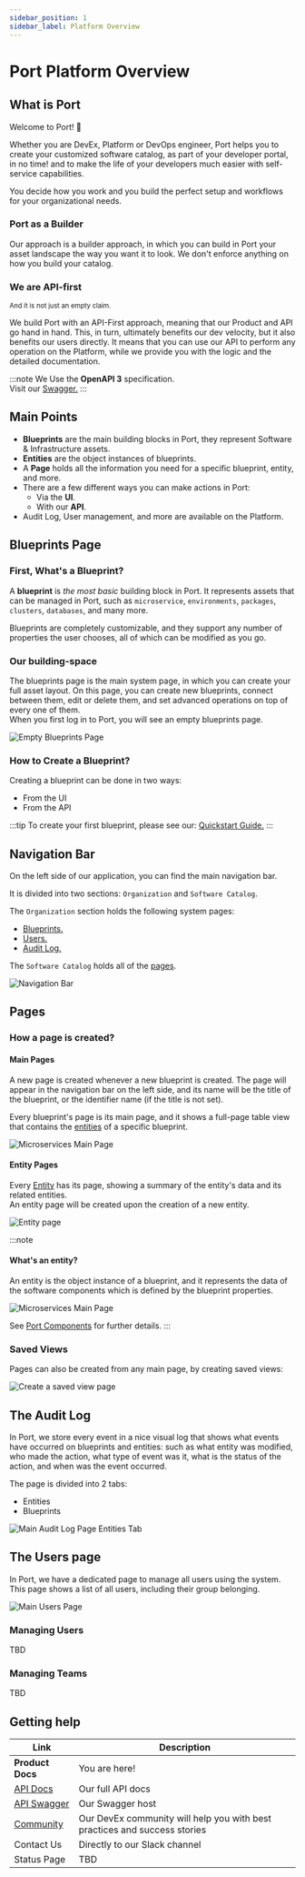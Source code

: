 ```yaml
---
sidebar_position: 1
sidebar_label: Platform Overview
---
```


# Port Platform Overview

## What is Port

Welcome to Port! :wave:

Whether you are DevEx, Platform or DevOps engineer, Port helps you to create your customized software catalog, as part of your developer portal, in no time! and to make the life of your developers much easier with self-service capabilities.

You decide how you work and you build the perfect setup and workflows for your organizational needs.


### Port as a Builder

Our approach is a builder approach, in which you can build in Port your asset landscape the way you want it to look. We don't enforce anything on how you build your catalog.  

### We are API-first
<sup>And it is not just an empty claim.</sup>

We build Port with an API-First approach, meaning that our Product and API go hand in hand. This, in turn, ultimately benefits our dev velocity, but it also benefits our users directly.
It means that you can use our API to perform any operation on the Platform, while we provide you with the logic and the detailed documentation.

:::note
We Use the **OpenAPI 3** specification.  
Visit our [Swagger.](https://api.getport.io/static/index.html#/)
:::

## Main Points
- **Blueprints** are the main building blocks in Port, they represent Software & Infrastructure assets.
- **Entities** are the object instances of blueprints.
- A **Page** holds all the information you need for a specific blueprint, entity, and more.
- There are a few different ways you can make actions in Port:
  - Via the **UI**.
  - With our **API**.
- Audit Log, User management, and more are available on the Platform.

## Blueprints Page

### First, What's a Blueprint?

A **blueprint** is *the most basic* building block in Port. It represents assets that can be managed in Port, such as `microservice`, `environments`, `packages`, `clusters`, `databases`, and many more. 

Blueprints are completely customizable, and they support any number of properties the user chooses, all of which can be modified as you go. 

### Our building-space

The blueprints page is the main system page, in which you can create your full asset layout. On this page, you can create new blueprints, connect between them, edit or delete them, and set advanced operations on top of every one of them.  
When you first log in to Port, you will see an empty blueprints page.

![Empty Blueprints Page](../../static/img/platform-overview/EmptyBlueprintsPage.png)

### How to Create a Blueprint?

Creating a blueprint can be done in two ways:
- From the UI
- From the API

:::tip 
To create your first blueprint, please see our: [Quickstart Guide.](../welcome/quickstart) 
:::


## Navigation Bar

On the left side of our application, you can find the main navigation bar.

It is divided into two sections: `Organization` and `Software Catalog`.

The `Organization` section holds the following system pages:
- [Blueprints.](#first-whats-a-blueprint)
- [Users.](#the-users-page)
- [Audit Log.](#the-audit-log)

The `Software Catalog` holds all of the [pages](#main-pages).

![Navigation Bar](../../static/img/platform-overview/NavigationBar.png)


## Pages

### How a page is created?

#### Main Pages

A new page is created whenever a new blueprint is created. The page will appear in the navigation bar on the left side, and its name will be the title of the blueprint, or the identifier name (if the title is not set).

Every blueprint's page is its main page, and it shows a full-page table view that contains the [entities](#whats-an-entity) of a specific blueprint.

![Microservices Main Page](../../static/img/platform-overview/MicroservicesMainPage.png)

#### Entity Pages

Every [Entity](#whats-an-entity) has its page, showing a summary of the entity's data and its related entities.  
An entity page will be created upon the creation of a new entity.

![Entity page](../../static/img/platform-overview/EntityPageExample.png)


:::note
#### What's an entity?
An entity is the object instance of a blueprint, and it represents the data of the software components which is defined by the blueprint properties.

![Microservices Main Page](../../static/img/platform-overview/MicroservicesMainPage.png)

See [Port Components](../technical-reference/port-components/port-components) for further details.
:::

### Saved Views

Pages can also be created from any main page, by creating saved views:

![Create a saved view page](../../static/img/platform-overview/SaveViewAs.gif)


## The Audit Log

In Port, we store every event in a nice visual log that shows what events have occurred on blueprints and entities: such as what entity was modified, who made the action, what type of event was it, what is the status of the action, and when was the event occurred.  

The page is divided into 2 tabs:
- Entities
- Blueprints


![Main Audit Log Page Entities Tab](../../static/img/platform-overview/AuditLogPage.png)

## The Users page

In Port, we have a dedicated page to manage all users using the system. This page shows a list of all users, including their group belonging.

![Main Users Page](../../static/img/platform-overview/UsersPageExample.png)

### Managing Users

TBD

### Managing Teams

TBD


## Getting help

| Link | Description |
| ----------- | ----------- |
| **Product Docs** | You are here! |
| [API Docs](../technical-reference/api-reference) | Our full API docs |
| [API Swagger](https://api.getport.io/static/index.html#/) | Our Swagger host |
| [Community](https://join.slack.com/t/devex-community/shared_invite/zt-1bmf5621e-GGfuJdMPK2D8UN58qL4E_g) | Our DevEx community will help you with best practices and success stories |
| Contact Us | Directly to our Slack channel |
| Status Page | TBD |